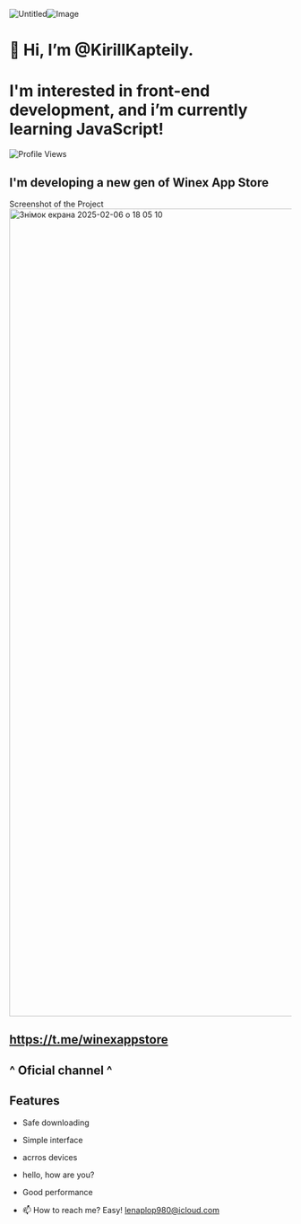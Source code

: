 ![Untitled](https://github.com/user-attachments/assets/036f1981-2aa3-4bda-8557-f49951bbf27b)![Image](https://img.freepik.com/photos-gratuite/paysage-champs-pendant-journee_23-2150724911.jpg?w=360)

# 👋 Hi, I’m @KirillKapteily.

# I'm interested in front-end development, and i’m currently learning JavaScript!

![Profile Views](https://komarev.com/ghpvc/?username=KirillKapteily&color=red)


## I'm developing a new gen of Winex App Store

Screenshot of the Project
<img width="1440" alt="Знімок екрана 2025-02-06 о 18 05 10" src="https://github.com/user-attachments/assets/fa7b4c57-cefa-4968-8ca5-47a093e14c99" />

## https://t.me/winexappstore
## ^ Oficial channel ^



## Features
- Safe downloading
- Simple interface
- acrros devices
- hello, how are you?
- Good performance

- 📫 How to reach me? Easy! lenaplop980@icloud.com


<!---
KirillKapteily/KirillKapteily is a ✨ special ✨ repository because its `README.md` (this file) appears on your GitHub profile.
You can click the Preview link to take a look at your changes.
--->

